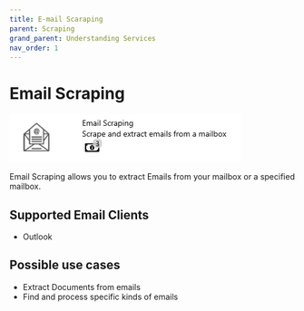 ```yaml
---
title: E-mail Scaraping
parent: Scraping
grand_parent: Understanding Services
nav_order: 1
---
```


# Email Scraping

![](<../../assets/46 (2).png>)

Email Scraping allows you to extract Emails from your mailbox or a specified mailbox.

## Supported Email Clients

* Outlook

## Possible use cases

* Extract Documents from emails
* Find and process specific kinds of emails
